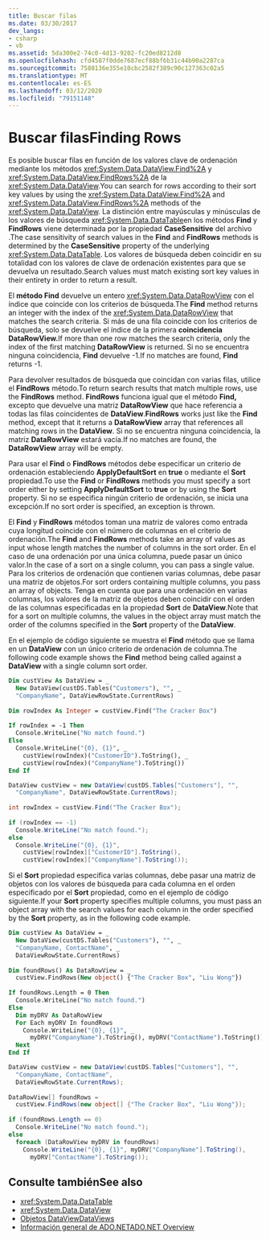 ```yaml
---
title: Buscar filas
ms.date: 03/30/2017
dev_langs:
- csharp
- vb
ms.assetid: 5da300e2-74c0-4d13-9202-fc20ed8212d8
ms.openlocfilehash: cfd4587f0dde7687ecf88bf6b31c44b90a2287ca
ms.sourcegitcommit: 7588136e355e10cbc2582f389c90c127363c02a5
ms.translationtype: MT
ms.contentlocale: es-ES
ms.lasthandoff: 03/12/2020
ms.locfileid: "79151148"
---
```

# <a name="finding-rows"></a><span data-ttu-id="89461-102">Buscar filas</span><span class="sxs-lookup"><span data-stu-id="89461-102">Finding Rows</span></span>
<span data-ttu-id="89461-103">Es posible buscar filas en función de los valores clave de ordenación mediante los métodos <xref:System.Data.DataView.Find%2A> y <xref:System.Data.DataView.FindRows%2A> de la <xref:System.Data.DataView>.</span><span class="sxs-lookup"><span data-stu-id="89461-103">You can search for rows according to their sort key values by using the <xref:System.Data.DataView.Find%2A> and <xref:System.Data.DataView.FindRows%2A> methods of the <xref:System.Data.DataView>.</span></span> <span data-ttu-id="89461-104">La distinción entre mayúsculas y minúsculas de los valores de búsqueda <xref:System.Data.DataTable>en los métodos **Find** y **FindRows** viene determinada por la propiedad **CaseSensitive** del archivo .</span><span class="sxs-lookup"><span data-stu-id="89461-104">The case sensitivity of search values in the **Find** and **FindRows** methods is determined by the **CaseSensitive** property of the underlying <xref:System.Data.DataTable>.</span></span> <span data-ttu-id="89461-105">Los valores de búsqueda deben coincidir en su totalidad con los valores de clave de ordenación existentes para que se devuelva un resultado.</span><span class="sxs-lookup"><span data-stu-id="89461-105">Search values must match existing sort key values in their entirety in order to return a result.</span></span>  
  
 <span data-ttu-id="89461-106">El **método Find** devuelve un entero <xref:System.Data.DataRowView> con el índice que coincide con los criterios de búsqueda.</span><span class="sxs-lookup"><span data-stu-id="89461-106">The **Find** method returns an integer with the index of the <xref:System.Data.DataRowView> that matches the search criteria.</span></span> <span data-ttu-id="89461-107">Si más de una fila coincide con los criterios de búsqueda, solo se devuelve el índice de la primera **coincidencia DataRowView.**</span><span class="sxs-lookup"><span data-stu-id="89461-107">If more than one row matches the search criteria, only the index of the first matching **DataRowView** is returned.</span></span> <span data-ttu-id="89461-108">Si no se encuentra ninguna coincidencia, **Find** devuelve -1.</span><span class="sxs-lookup"><span data-stu-id="89461-108">If no matches are found, **Find** returns -1.</span></span>  
  
 <span data-ttu-id="89461-109">Para devolver resultados de búsqueda que coincidan con varias filas, utilice el **FindRows** método.</span><span class="sxs-lookup"><span data-stu-id="89461-109">To return search results that match multiple rows, use the **FindRows** method.</span></span> <span data-ttu-id="89461-110">**FindRows** funciona igual que el método **Find,** excepto que devuelve una matriz **DataRowView** que hace referencia a todas las filas coincidentes de **DataView**.</span><span class="sxs-lookup"><span data-stu-id="89461-110">**FindRows** works just like the **Find** method, except that it returns a **DataRowView** array that references all matching rows in the **DataView**.</span></span> <span data-ttu-id="89461-111">Si no se encuentra ninguna coincidencia, la matriz **DataRowView** estará vacía.</span><span class="sxs-lookup"><span data-stu-id="89461-111">If no matches are found, the **DataRowView** array will be empty.</span></span>  
  
 <span data-ttu-id="89461-112">Para usar el **Find** o **FindRows** métodos debe especificar un criterio de ordenación estableciendo **ApplyDefaultSort** en **true** o mediante el **Sort** propiedad.</span><span class="sxs-lookup"><span data-stu-id="89461-112">To use the **Find** or **FindRows** methods you must specify a sort order either by setting **ApplyDefaultSort** to **true** or by using the **Sort** property.</span></span> <span data-ttu-id="89461-113">Si no se especifica ningún criterio de ordenación, se inicia una excepción.</span><span class="sxs-lookup"><span data-stu-id="89461-113">If no sort order is specified, an exception is thrown.</span></span>  
  
 <span data-ttu-id="89461-114">El **Find** y **FindRows** métodos toman una matriz de valores como entrada cuya longitud coincide con el número de columnas en el criterio de ordenación.</span><span class="sxs-lookup"><span data-stu-id="89461-114">The **Find** and **FindRows** methods take an array of values as input whose length matches the number of columns in the sort order.</span></span> <span data-ttu-id="89461-115">En el caso de una ordenación por una única columna, puede pasar un único valor.</span><span class="sxs-lookup"><span data-stu-id="89461-115">In the case of a sort on a single column, you can pass a single value.</span></span> <span data-ttu-id="89461-116">Para los criterios de ordenación que contienen varias columnas, debe pasar una matriz de objetos.</span><span class="sxs-lookup"><span data-stu-id="89461-116">For sort orders containing multiple columns, you pass an array of objects.</span></span> <span data-ttu-id="89461-117">Tenga en cuenta que para una ordenación en varias columnas, los valores de la matriz de objetos deben coincidir con el orden de las columnas especificadas en la propiedad **Sort** de **DataView**.</span><span class="sxs-lookup"><span data-stu-id="89461-117">Note that for a sort on multiple columns, the values in the object array must match the order of the columns specified in the **Sort** property of the **DataView**.</span></span>  
  
 <span data-ttu-id="89461-118">En el ejemplo de código siguiente se muestra el **Find** método que se llama en un **DataView** con un único criterio de ordenación de columna.</span><span class="sxs-lookup"><span data-stu-id="89461-118">The following code example shows the **Find** method being called against a **DataView** with a single column sort order.</span></span>  
  
```vb  
Dim custView As DataView = _  
  New DataView(custDS.Tables("Customers"), "", _  
  "CompanyName", DataViewRowState.CurrentRows)  
  
Dim rowIndex As Integer = custView.Find("The Cracker Box")  
  
If rowIndex = -1 Then  
  Console.WriteLine("No match found.")  
Else  
  Console.WriteLine("{0}, {1}", _  
    custView(rowIndex)("CustomerID").ToString(), _  
    custView(rowIndex)("CompanyName").ToString())  
End If  
```  
  
```csharp  
DataView custView = new DataView(custDS.Tables["Customers"], "",
  "CompanyName", DataViewRowState.CurrentRows);  
  
int rowIndex = custView.Find("The Cracker Box");  
  
if (rowIndex == -1)  
  Console.WriteLine("No match found.");  
else  
  Console.WriteLine("{0}, {1}",  
    custView[rowIndex]["CustomerID"].ToString(),  
    custView[rowIndex]["CompanyName"].ToString());  
```  
  
 <span data-ttu-id="89461-119">Si el **Sort** propiedad especifica varias columnas, debe pasar una matriz de objetos con los valores de búsqueda para cada columna en el orden especificado por el **Sort** propiedad, como en el ejemplo de código siguiente.</span><span class="sxs-lookup"><span data-stu-id="89461-119">If your **Sort** property specifies multiple columns, you must pass an object array with the search values for each column in the order specified by the **Sort** property, as in the following code example.</span></span>  
  
```vb  
Dim custView As DataView = _  
  New DataView(custDS.Tables("Customers"), "", _  
  "CompanyName, ContactName", _  
  DataViewRowState.CurrentRows)  
  
Dim foundRows() As DataRowView = _  
  custView.FindRows(New object() {"The Cracker Box", "Liu Wong"})  
  
If foundRows.Length = 0 Then  
  Console.WriteLine("No match found.")  
Else  
  Dim myDRV As DataRowView  
  For Each myDRV In foundRows  
    Console.WriteLine("{0}, {1}", _  
      myDRV("CompanyName").ToString(), myDRV("ContactName").ToString())  
  Next  
End If  
```  
  
```csharp  
DataView custView = new DataView(custDS.Tables["Customers"], "",  
  "CompanyName, ContactName",  
  DataViewRowState.CurrentRows);  
  
DataRowView[] foundRows =
  custView.FindRows(new object[] {"The Cracker Box", "Liu Wong"});  
  
if (foundRows.Length == 0)  
  Console.WriteLine("No match found.");  
else  
  foreach (DataRowView myDRV in foundRows)  
    Console.WriteLine("{0}, {1}", myDRV["CompanyName"].ToString(),
      myDRV["ContactName"].ToString());  
```  
  
## <a name="see-also"></a><span data-ttu-id="89461-120">Consulte también</span><span class="sxs-lookup"><span data-stu-id="89461-120">See also</span></span>

- <xref:System.Data.DataTable>
- <xref:System.Data.DataView>
- [<span data-ttu-id="89461-121">Objetos DataView</span><span class="sxs-lookup"><span data-stu-id="89461-121">DataViews</span></span>](dataviews.md)
- [<span data-ttu-id="89461-122">Información general de ADO.NET</span><span class="sxs-lookup"><span data-stu-id="89461-122">ADO.NET Overview</span></span>](../ado-net-overview.md)
